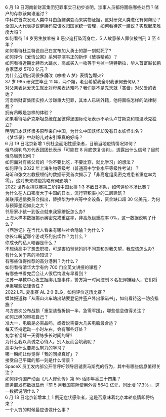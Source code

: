 6 月 18 日河南新财富集团犯罪事实已初步查明，涉事人员都将面临哪些处罚？储户的存款该向谁追讨？  
中科院首次发现人类中耳由鱼鳃演变而来实物证据，这对研究人类进化有何帮助？  
全国人大代表提议健康码应该收归国家统一管理，如何看待这一建议？实现起来难度大吗？  
如何看待 14 岁男生放羊被 8 恶少追打坠河身亡，5 人故意杀人罪仅被判刑 3 至 4 年？  
如何看待杜兰特说自己在宣布加入勇士的那一刻就死了?  
如何评价《爱情公寓》系列导演韦正的新作《破事精英》？  
如何看待近期比特币大跳水，高点买入一枚等于亏掉一辆特斯拉，华人首富赵长鹏身家蒸发 5700 亿元？  
为什么近期出现很多魔改《哆啦 A 梦》表情包爆火?  
37 岁 985 研究生毕业 11 年，两个娃，老公希望我全职我该何去何从？  
对父亲表达爱天生就比对母亲表达难吗？我们是不是先天就「吝啬」对父爱的表达？  
河南新财富集团实控人涉嫌重大犯罪，其本人已转外籍，他将面临怎样的法律制裁？  
拥有吊眼是怎样的体验？  
如果看待哈萨克斯坦总统在圣彼得堡国际论坛表示不承认卢甘斯克和顿涅茨克独立?  
明明日本妖怪很多原型来自中国，为什么中国妖怪却没有日本妖怪出名？  
《梦华录》中赵盼儿对宋引章真的好吗？  
6 月 19 日北京新增 1 例社会面阳性感染者，目前当地疫情情况如何？  
俄乌谈判乌方代表团团长表示「可能在 8 月底恢复谈判」，透露出什么信号？目前俄乌局势如何？  
如何面对有些父母的「你不要比吃，不要比穿，就比学习」的想法？  
如何评价 2022 年上海生物等级考（普通高中学业水平等级性考试）？  
马昕和张文宏教授领衔的数据研究首次揭示了「非高危组奥密克戎患者重症率为零」，这对未来防疫策略有何影响？  
2022 世界女排联赛第二阶段中国女排 1:3 不敌日本队，如何评价本场比赛？  
为什么在人口密度大于中国的日本，流行容积率小的二层建筑？  
美联邦通信委员会指出，替换华为中兴等中企设备，资金缺口超 30 亿美元，为何与预算差距如此之大？  
邻居家小孩一到饭点就来我家蹭饭怎么办?  
上海大样本数据揭示奥密克戎重症率，非高危组重症率 0%，这一数据说明了什么？  
《西游记》在当代人看来有哪些社会隐喻？为什么？  
你长年盼望哪个游戏系列出续作？为什么？  
你成长的私人暗器是什么？  
不想读高中了想去职校，可是害怕爸爸妈妈不同意和对我失望，我应该怎么办?  
有什么关于茶的冷知识？  
有哪些值得推荐的高分港剧？为什么？  
如何看待清华大学有约 700 门全英文讲授的课程？  
有哪些书看完后会让人很后悔没有早看到？  
江苏一早教中心发生捆绑儿童事件，警方第一时间控制  3 名犯罪嫌疑人，它们将承担哪些法律责任？  
2022 LPL 夏季赛 AL 2:0 BLG，如何评价这场比赛？  
媒体报道称「从唐山火车站出站要登记并签户外出承诺书」，如何看待这一防疫措施？  
乌方首次公布战损「重型装备折损一半，急需军援」，哪些信息值得关注？  
如何正确的审视自己？  
准大一，电脑是必需品吗，或者说需要大几买电脑最合适？  
每天坚持运动一小时左右，会有哪些好处？  
初学者钢琴一天得练多长时间的琴?  
为什么我以真诚之心待人，别人反而会坑我呢？  
高中为什么要那么努力的学习？  
哪一瞬间让你觉得「我的同桌真好」？  
接受自己平庸的那一刻是什么情景？  
SpaceX 员工发内部公开信呼吁领导层谴责马斯克的行为，其中有哪些信息值得关注？  
如何评价国产动画《凡人修仙传》第 55 话即年番三十四集？  
商务部发布数据显示「前 5 月我国实际使用外资 5642 亿元，同比增 17.3％」，这一数据说明什么？  
6 月 18 日北京新增本土 1 例无症状感染者，这是否意味着北京本轮疫情即将结束？  
一个人穷的时候最应该做什么事？  
